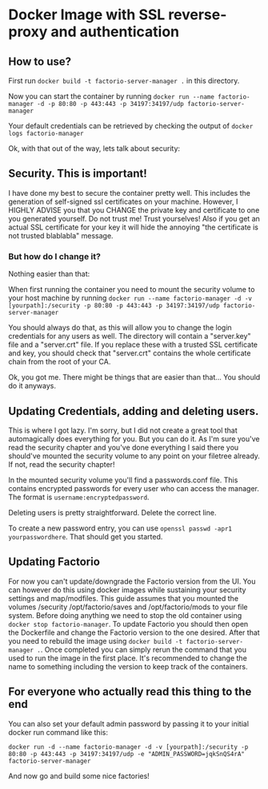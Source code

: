 # Docker Image with SSL reverse-proxy and authentication 

## How to use?
First run `docker build -t factorio-server-manager .` in this directory.

Now you can start the container by running `docker run --name factorio-manager -d -p 80:80 -p 443:443 -p 34197:34197/udp factorio-server-manager`

Your default credentials can be retrieved by checking the output of `docker logs factorio-manager`

Ok, with that out of the way, lets talk about security:

## Security. This is important!

I have done my best to secure the container pretty well. This includes the generation of self-signed ssl certificates on your machine. However, I HIGHLY ADVISE you that you CHANGE the private key and certificate to one you generated yourself. Do not trust me! Trust yourselves! Also if you get an actual SSL certificate for your key it will hide the annoying "the certificate is not trusted blablabla" message.

### But how do I change it?
Nothing easier than that:

When first running the container you need to mount the security volume to your host machine by running `docker run --name factorio-manager -d -v [yourpath]:/security -p 80:80 -p 443:443 -p 34197:34197/udp factorio-server-manager`

You should always do that, as this will allow you to change the login credentials for any users as well. The directory will contain a "server.key" file and a "server.crt" file. If you replace these with a trusted SSL certificate and key, you should check that "server.crt" contains the whole certificate chain from the root of your CA.

Ok, you got me. There might be things that are easier than that... You should do it anyways. 

## Updating Credentials, adding and deleting users.
This is where I got lazy. I'm sorry, but I did not create a great tool that automagically does everything for you. But you can do it. As I'm sure you've read the security chapter and you've done everything I said there you should've mounted the security volume to any point on your filetree already. If not, read the security chapter!

In the mounted security volume you'll find a passwords.conf file. This contains encrypted passwords for every user who can access the manager. The format is `username:encryptedpassword`.

Deleting users is pretty straightforward. Delete the correct line. 

To create a new password entry, you can use `openssl passwd -apr1 yourpasswordhere`. That should get you started. 

## Updating Factorio
For now you can't update/downgrade the Factorio version from the UI. You can however do this using docker images while sustaining your security settings and map/modfiles. This guide assumes that you mounted the volumes /security /opt/factorio/saves and /opt/factorio/mods to your file system. Before doing anything we need to stop the old container using `docker stop factorio-manager`. To update Factorio you should then open the Dockerfile and change the Factorio version to the one desired. After that you need to rebuild the image using `docker build -t factorio-server-manager .`. Once completed you can simply rerun the command that you used to run the image in the first place. It's recommended to change the name to something including the version to keep track of the containers.


## For everyone who actually read this thing to the end
You can also set your default admin password by passing it to your initial docker run command like this:

`docker run -d --name factorio-manager -d -v [yourpath]:/security -p 80:80 -p 443:443 -p 34197:34197/udp -e "ADMIN_PASSWORD=jqkSnQS4rA" factorio-server-manager`

And now go and build some nice factories!
